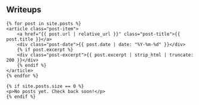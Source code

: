 <section class="posts-section">
    <h2>Writeups</h2>

    {% for post in site.posts %}
    <article class="post-item">
        <a href="{{ post.url | relative_url }}" class="post-title">{{ post.title }}</a>
        <div class="post-date">{{ post.date | date: "%Y-%m-%d" }}</div>
        {% if post.excerpt %}
        <div class="post-excerpt">{{ post.excerpt | strip_html | truncate: 200 }}</div>
        {% endif %}
    </article>
    {% endfor %}

    {% if site.posts.size == 0 %}
    <p>No posts yet. Check back soon!</p>
    {% endif %}
</section>